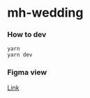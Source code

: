 # mh-wedding

### How to dev

```
yarn
yarn dev
```

### Figma view

[Link](https://www.figma.com/file/q9bXlHniuvl5663mardtV3/Untitled?node-id=0%3A1)
